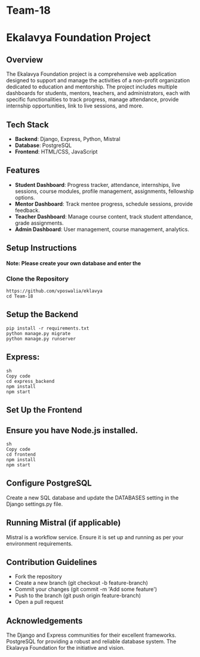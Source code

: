 # Team-18
# Ekalavya Foundation Project

## Overview

The Ekalavya Foundation project is a comprehensive web application designed to support and manage the activities of a non-profit organization dedicated to education and mentorship. The project includes multiple dashboards for students, mentors, teachers, and administrators, each with specific functionalities to track progress, manage attendance, provide internship opportunities, link to live sessions, and more.

## Tech Stack

- **Backend**: Django, Express, Python, Mistral
- **Database**: PostgreSQL
- **Frontend**: HTML/CSS, JavaScript

## Features

- **Student Dashboard**: Progress tracker, attendance, internships, live sessions, course modules, profile management, assignments, fellowship options.
- **Mentor Dashboard**: Track mentee progress, schedule sessions, provide feedback.
- **Teacher Dashboard**: Manage course content, track student attendance, grade assignments.
- **Admin Dashboard**: User management, course management, analytics.

## Setup Instructions

#### Note: Please create your own database and enter the

### Clone the Repository

```
https://github.com/vposwalia/eklavya
cd Team-18
```

## Setup the Backend
```
pip install -r requirements.txt
python manage.py migrate
python manage.py runserver
```
## Express:
```
sh
Copy code
cd express_backend
npm install
npm start
```
## Set Up the Frontend
## Ensure you have Node.js installed.
```
sh
Copy code
cd frontend
npm install
npm start
```

## Configure PostgreSQL
 Create a new SQL database and update the DATABASES setting in the Django settings.py file.

## Running Mistral (if applicable)
 Mistral is a workflow service. Ensure it is set up and running as per your environment requirements.

## Contribution Guidelines

 - Fork the repository
 - Create a new branch (git checkout -b feature-branch)
 - Commit your changes (git commit -m 'Add some feature')
 - Push to the branch (git push origin feature-branch)
 - Open a pull request

## Acknowledgements

The Django and Express communities for their excellent frameworks.
PostgreSQL for providing a robust and reliable database system.
The Ekalavya Foundation for the initiative and vision.
